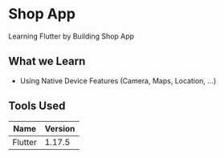 # Shop App

Learning Flutter by Building Shop App

## What we Learn

* Using Native Device Features (Camera, Maps, Location, ...)

## Tools Used

| Name | Version |
| ------ | ------ |
| Flutter | 1.17.5 |